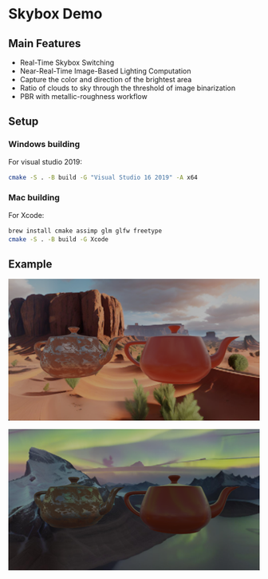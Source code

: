 # Skybox Demo
## Main Features
- Real-Time Skybox Switching
- Near-Real-Time Image-Based Lighting Computation
- Capture the color and direction of the brightest area
- Ratio of clouds to sky through the threshold of image binarization
- PBR with metallic-roughness workflow

## Setup
### Windows building
For visual studio 2019:
```bash
cmake -S . -B build -G "Visual Studio 16 2019" -A x64
```

### Mac building
For Xcode:
```bash
brew install cmake assimp glm glfw freetype
cmake -S . -B build -G Xcode
```
## Example
![Example Image](https://github.com/CanFly007/skyboxDemo0229/blob/master/resources/textures/output.png)

![Example Image](https://github.com/CanFly007/skyboxDemo0229/blob/master/resources/textures/output2.png)
